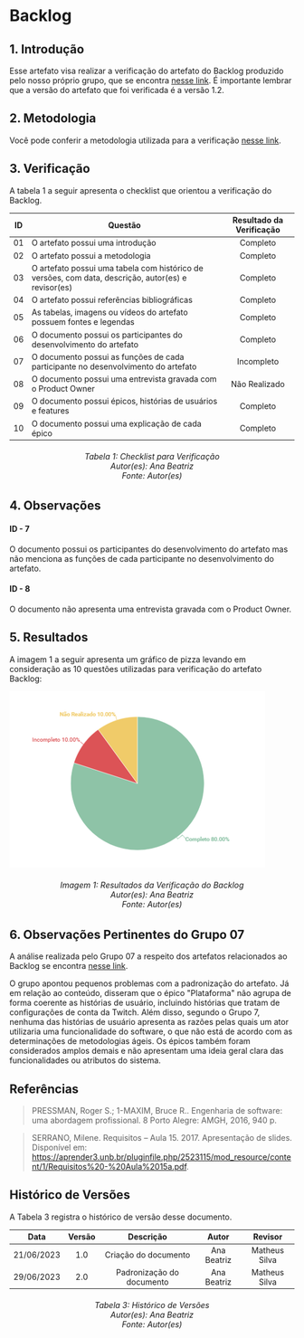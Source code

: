 # Backlog

## 1. Introdução
Esse artefato visa realizar a verificação do artefato do Backlog produzido pelo nosso próprio grupo, que se encontra [nesse link](https://requisitos-de-software.github.io/2023.1-Twitch/modelagem/backlog/).
É importante lembrar que a versão do artefato que foi verificada é a versão 1.2.

## 2. Metodologia
Você pode conferir a metodologia utilizada para a verificação [nesse link](https://requisitos-de-software.github.io/2023.1-Twitch/verificacao_grupo01/planejamento/).

## 3. Verificação

A tabela 1 a seguir apresenta o checklist que orientou a verificação do Backlog.

| ID |Questão| Resultado da Verificação |
| :---: | --- | :---: |
| 01 | O artefato possui uma introdução | Completo |
| 02 | O artefato possui a metodologia  | Completo |
| 03 | O artefato possui uma tabela com histórico de versões, com data, descrição, autor(es) e revisor(es)  | Completo |
| 04 | O artefato possui referências bibliográficas  | Completo |
| 05 | As tabelas, imagens ou vídeos do artefato possuem fontes e legendas | Completo |  |
| 06 | O documento possui os participantes do desenvolvimento do artefato | Completo |
| 07 | O documento possui as funções de cada participante no desenvolvimento do artefato | Incompleto |
| 08 | O documento possui uma entrevista gravada com o Product Owner | Não Realizado |
| 09 | O documento possui épicos, histórias de usuários e features | Completo |
| 10 | O documento possui uma explicação de cada épico | Completo |


<h6 align = "center"> Tabela 1: Checklist para Verificação
<br> Autor(es): Ana Beatriz
<br>Fonte: Autor(es)</h6>

## 4. Observações

#### ID - 7
O documento possui os participantes do desenvolvimento do artefato mas não menciona as funções de cada participante no desenvolvimento do artefato.

#### ID - 8
O documento não apresenta uma entrevista gravada com o Product Owner.


## 5. Resultados
A imagem 1 a seguir apresenta um gráfico de pizza levando em consideração as 10 questões utilizadas para verificação do artefato Backlog:

![Resultados Backlog](./imagens/verifica_backlog.png)

<h6 align = "center"> Imagem 1: Resultados da Verificação do Backlog
<br> Autor(es): Ana Beatriz
<br>Fonte: Autor(es)</h6>

## 6. Observações Pertinentes do Grupo 07
A análise realizada pelo Grupo 07 a respeito dos artefatos relacionados ao Backlog se encontra [nesse link](https://requisitos-de-software.github.io/2023.1-Petz/analise/teste/backlog/).

O grupo apontou pequenos problemas com a padronização do artefato. Já em relação ao conteúdo, disseram que o épico "Plataforma" não agrupa de forma coerente as histórias de usuário, incluindo histórias que tratam de configurações de conta da Twitch. Além disso, segundo o Grupo 7, nenhuma das histórias de usuário apresenta as razões pelas quais um ator utilizaria uma funcionalidade do software, o que não está de acordo com as determinações de metodologias ágeis. Os épicos também foram considerados amplos demais e não apresentam uma ideia geral clara das funcionalidades ou atributos do sistema.

## Referências
> PRESSMAN, Roger S.; 1-MAXIM, Bruce R.. Engenharia de software: uma abordagem profissional. 8 Porto Alegre: AMGH, 2016, 940 p.

>SERRANO, Milene. Requisitos – Aula 15. 2017. Apresentação de slides. Disponível em: https://aprender3.unb.br/pluginfile.php/2523115/mod_resource/content/1/Requisitos%20-%20Aula%2015a.pdf.

## Histórico de Versões

A Tabela 3 registra o histórico de versão desse documento.

|**Data** | **Versão** | **Descrição** | **Autor** | **Revisor** |
|:---: | :---: | :---: | :---: | :---: |
| 21/06/2023| 1.0 | Criação do documento | Ana Beatriz | Matheus Silva |
| 29/06/2023 | 2.0 | Padronização do documento |  Ana Beatriz  | Matheus Silva|

<h6 align = "center"> Tabela 3: Histórico de Versões
<br> Autor(es): Ana Beatriz
<br>Fonte: Autor(es)</h6>

